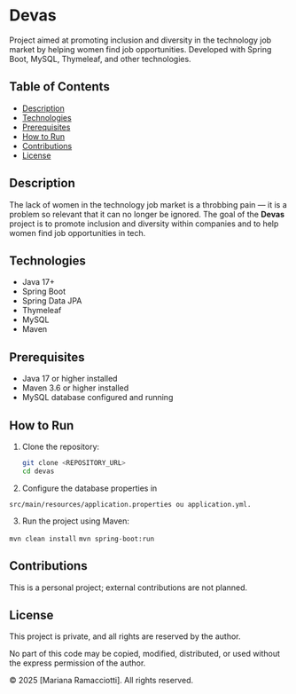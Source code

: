# Devas

Project aimed at promoting inclusion and diversity in the technology job market by helping women find job opportunities. Developed with Spring Boot, MySQL, Thymeleaf, and other technologies.

## Table of Contents

- [Description](#description)  
- [Technologies](#technologies)  
- [Prerequisites](#prerequisites)  
- [How to Run](#how-to-run)  
- [Contributions](#contributions)  
- [License](#license)  

## Description

The lack of women in the technology job market is a throbbing pain — it is a problem so relevant that it can no longer be ignored. The goal of the **Devas** project is to promote inclusion and diversity within companies and to help women find job opportunities in tech.

## Technologies

- Java 17+  
- Spring Boot  
- Spring Data JPA  
- Thymeleaf  
- MySQL  
- Maven  

## Prerequisites

- Java 17 or higher installed  
- Maven 3.6 or higher installed  
- MySQL database configured and running  

## How to Run

1. Clone the repository:

   ```bash
   git clone <REPOSITORY_URL>
   cd devas
   ```

2. Configure the database properties in

 ```src/main/resources/application.properties ou application.yml.   ```

3. Run the project using Maven:

  ```mvn clean install```
  ```mvn spring-boot:run```

## Contributions

This is a personal project; external contributions are not planned.

## License

This project is private, and all rights are reserved by the author.

No part of this code may be copied, modified, distributed, or used without the express permission of the author.

© 2025 [Mariana Ramacciotti]. All rights reserved.
